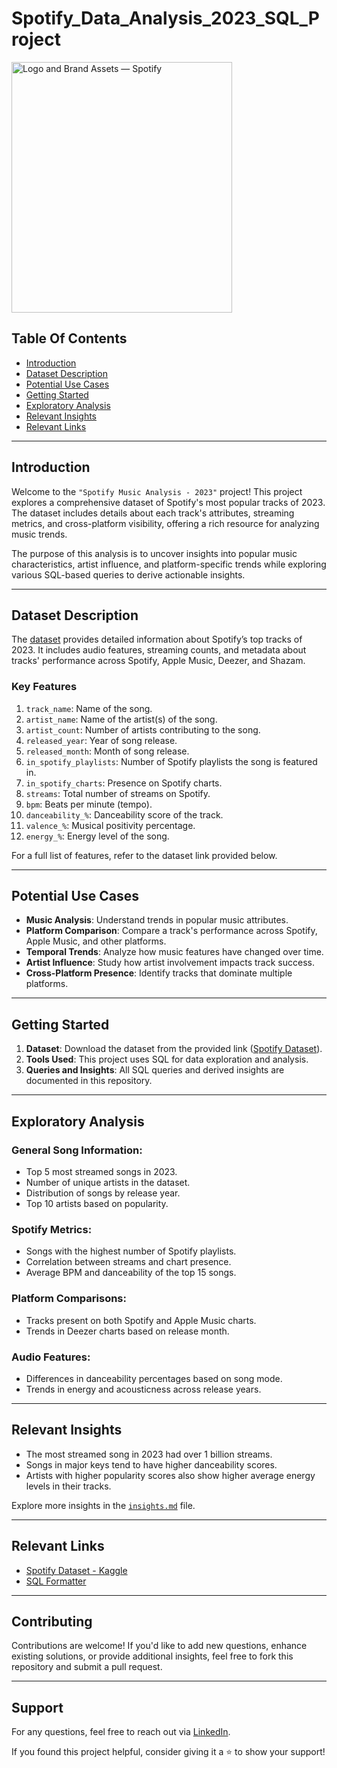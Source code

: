 # Spotify_Data_Analysis_2023_SQL_Project

<img src="https://storage.googleapis.com/pr-newsroom-wp/1/2023/05/2024-spotify-brand-assets-media-kit.jpg" jsaction="" class="sFlh5c FyHeAf iPVvYb" style="max-width: 2920px; height: 401px; margin: 0px; width: 353px;" alt="Logo and Brand Assets — Spotify" jsname="kn3ccd" aria-hidden="false">

## Table Of Contents
  - [Introduction](#introduction)
  - [Dataset Description](#dataset-description)
  - [Potential Use Cases](#potential-use-cases)
  - [Getting Started](#getting-started)
  - [Exploratory Analysis](#exploratory-analysis)
  - [Relevant Insights](#relevant-insights)
  - [Relevant Links](#relevant-links)

---

## Introduction 

Welcome to the `"Spotify Music Analysis - 2023"` project! This project explores a comprehensive dataset of Spotify's most popular tracks of 2023. The dataset includes details about each track's attributes, streaming metrics, and cross-platform visibility, offering a rich resource for analyzing music trends.

The purpose of this analysis is to uncover insights into popular music characteristics, artist influence, and platform-specific trends while exploring various SQL-based queries to derive actionable insights.

---

## Dataset Description 

The [dataset](https://www.kaggle.com/datasets/nelgiriyewithana/top-spotify-songs-2023) provides detailed information about Spotify’s top tracks of 2023. It includes audio features, streaming counts, and metadata about tracks' performance across Spotify, Apple Music, Deezer, and Shazam.

### Key Features 

1. `track_name`: Name of the song.
2. `artist_name`: Name of the artist(s) of the song.
3. `artist_count`: Number of artists contributing to the song.
4. `released_year`: Year of song release.
5. `released_month`: Month of song release.
6. `in_spotify_playlists`: Number of Spotify playlists the song is featured in.
7. `in_spotify_charts`: Presence on Spotify charts.
8. `streams`: Total number of streams on Spotify.
9. `bpm`: Beats per minute (tempo).
10. `danceability_%`: Danceability score of the track.
11. `valence_%`: Musical positivity percentage.
12. `energy_%`: Energy level of the song.

For a full list of features, refer to the dataset link provided below.

---

## Potential Use Cases

- **Music Analysis**: Understand trends in popular music attributes.
- **Platform Comparison**: Compare a track's performance across Spotify, Apple Music, and other platforms.
- **Temporal Trends**: Analyze how music features have changed over time.
- **Artist Influence**: Study how artist involvement impacts track success.
- **Cross-Platform Presence**: Identify tracks that dominate multiple platforms.

---

## Getting Started 

1. **Dataset**: Download the dataset from the provided link ([Spotify Dataset](https://www.kaggle.com/datasets/nelgiriyewithana/top-spotify-songs-2023)).
2. **Tools Used**: This project uses SQL for data exploration and analysis.
3. **Queries and Insights**: All SQL queries and derived insights are documented in this repository.

---

## Exploratory Analysis

### General Song Information:
- Top 5 most streamed songs in 2023.
- Number of unique artists in the dataset.
- Distribution of songs by release year.
- Top 10 artists based on popularity.

### Spotify Metrics:
- Songs with the highest number of Spotify playlists.
- Correlation between streams and chart presence.
- Average BPM and danceability of the top 15 songs.

### Platform Comparisons:
- Tracks present on both Spotify and Apple Music charts.
- Trends in Deezer charts based on release month.

### Audio Features:
- Differences in danceability percentages based on song mode.
- Trends in energy and acousticness across release years.

---

## Relevant Insights

- The most streamed song in 2023 had over 1 billion streams.
- Songs in major keys tend to have higher danceability scores.
- Artists with higher popularity scores also show higher average energy levels in their tracks.

Explore more insights in the [`insights.md`](insights.md) file.

---

## Relevant Links

- [Spotify Dataset - Kaggle](https://www.kaggle.com/datasets/nelgiriyewithana/top-spotify-songs-2023)
- [SQL Formatter](http://www.dpriver.com/pp/sqlformat.htm)

---

## Contributing

Contributions are welcome! If you'd like to add new questions, enhance existing solutions, or provide additional insights, feel free to fork this repository and submit a pull request.

---

## Support

For any questions, feel free to reach out via [LinkedIn](https://www.linkedin.com/in/sainathreddy-panga ).

If you found this project helpful, consider giving it a ⭐ to show your support!
